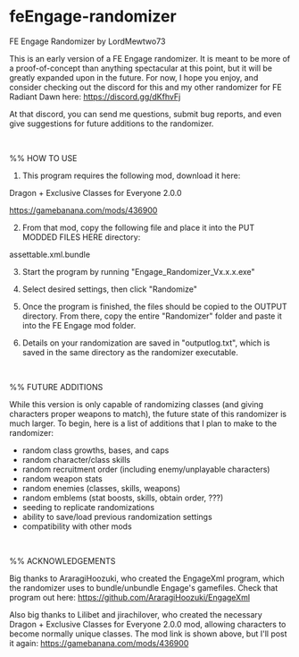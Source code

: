 # feEngage-randomizer
FE Engage Randomizer by LordMewtwo73

This is an early version of a FE Engage randomizer. It is meant to be more of 
a proof-of-concept than anything spectacular at this point, but it will be greatly 
expanded upon in the future. For now, I hope you enjoy, and consider checking out 
the discord for this and my other randomizer for FE Radiant Dawn here: 
https://discord.gg/dKfhvFj

At that discord, you can send me questions, submit bug reports, and even give 
suggestions for future additions to the randomizer.

<br>

%% HOW TO USE

1. This program requires the following mod, download it here:

Dragon + Exclusive Classes for Everyone 2.0.0

https://gamebanana.com/mods/436900

2. From that mod, copy the following file and place it into the PUT MODDED FILES HERE directory:

assettable.xml.bundle

3. Start the program by running "Engage_Randomizer_Vx.x.x.exe"

4. Select desired settings, then click "Randomize"

5. Once the program is finished, the files should be copied to the OUTPUT directory. From there, 
copy the entire "Randomizer" folder and paste it into the FE Engage mod folder.

6. Details on your randomization are saved in "outputlog.txt", which is saved in the same directory 
as the randomizer executable.

<br>

%% FUTURE ADDITIONS

While this version is only capable of randomizing classes (and giving characters proper weapons 
to match), the future state of this randomizer is much larger. To begin, here is a list of 
additions that I plan to make to the randomizer:

- random class growths, bases, and caps
- random character/class skills
- random recruitment order (including enemy/unplayable characters)
- random weapon stats
- random enemies (classes, skills, weapons)
- random emblems (stat boosts, skills, obtain order, ???)
- seeding to replicate randomizations
- ability to save/load previous randomization settings
- compatibility with other mods

<br>

%% ACKNOWLEDGEMENTS

Big thanks to AraragiHoozuki, who created the EngageXml program, which the randomizer uses to bundle/unbundle 
Engage's gamefiles. Check that program out here:
https://github.com/AraragiHoozuki/EngageXml

Also big thanks to Lilibet and jirachilover, who created the necessary Dragon + Exclusive Classes for Everyone 2.0.0 mod, allowing characters to become normally unique classes. The mod link is shown above, but I'll post it again:
https://gamebanana.com/mods/436900
